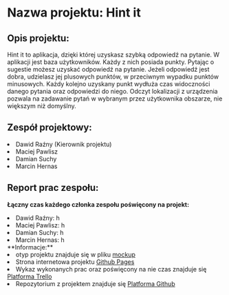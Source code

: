 
# Nazwa projektu: Hint it

## Opis projektu:

Hint it to aplikacja, dzięki której uzyskasz szybką odpowiedź na pytanie. W aplikacji jest baza użytkowników. Każdy z nich posiada punkty. Pytając o sugestie możesz uzyskać odpowiedź na pytanie. Jeżeli odpowiedź jest dobra, udzielasz jej plusowych punktów, w przeciwnym wypadku punktów minusowych. Każdy kolejno uzyskany punkt wydłuża czas widoczności danego pytania oraz odpowiedzi do niego. Odczyt lokalizacji z urządzenia pozwala na zadawanie pytań w wybranym przez użytkownika obszarze, nie większym niż domyślny. 


## Zespół projektowy:

  <li>Dawid Raźny (Kierownik projektu)</li>
  <li>Maciej Pawlisz</li> 
  <li>Damian Suchy</li>
  <li>Marcin Hernas</li>

## Report prac zespołu:

**Łączny czas każdego członka zespołu poświęcony na projekt:**

  <li>Dawid Raźny: h</li>
  <li>Maciej Pawlisz: h</li> 
  <li>Damian Suchy: h</li>
  <li>Marcin Hernas: h</li>
**Informacje:**

<li>otyp projektu znajduje się w pliku <a href="https://github.com/Raznyy/Hint-It/blob/master/mockup/Exports/Hint%20it!%20-%20Mockup%20v4.pdf">mockup</a></li>
 <li>Strona internetowa projektu <a href="https://raznyy.github.io/Hint-It/">Github Pages</a></li>
 <li>Wykaz wykonanych prac oraz poświęcony na nie czas znajduje się <a href="https://trello.com/b/TPkiTLzT/hint-it-projekt-specjalizacja-wsei">Platforma Trello</a></li>
 <li>Repozytorium z projektem znajduje się <a href="https://github.com/Raznyy/Hint-It">Platforma Github</a></li>


